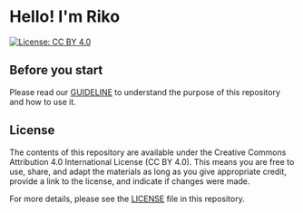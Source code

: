 # Hello! I'm Riko

[![License: CC BY 4.0](https://licensebuttons.net/l/by/4.0/88x31.png)](https://creativecommons.org/licenses/by/4.0/)

## Before you start

Please read our [GUIDELINE](./GUIDELINE.md) to understand the purpose of this repository and how to use it.

## License

The contents of this repository are available under the Creative Commons Attribution 4.0 International License (CC BY 4.0). This means you are free to use, share, and adapt the materials as long as you give appropriate credit, provide a link to the license, and indicate if changes were made.

For more details, please see the [LICENSE](LICENSE) file in this repository.
